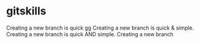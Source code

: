 # gitskills
Creating a new branch is quick
gg
Creating a new branch is quick & simple.
Creating a new branch is quick AND simple.
Creating a new branch
